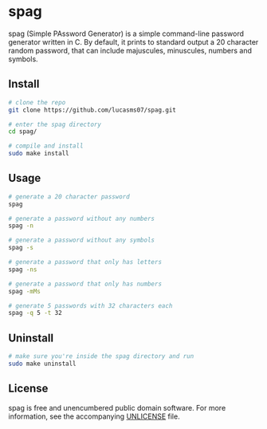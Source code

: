 # spag
spag (Simple PAssword Generator) is a simple command-line password generator written in C.
By default, it prints to standard output a 20 character random password, that can include majuscules, minuscules, numbers and symbols.

## Install
```sh
# clone the repo
git clone https://github.com/lucasms07/spag.git

# enter the spag directory
cd spag/

# compile and install
sudo make install
```

## Usage
```sh
# generate a 20 character password
spag

# generate a password without any numbers
spag -n

# generate a password without any symbols
spag -s

# generate a password that only has letters
spag -ns

# generate a password that only has numbers
spag -mMs

# generate 5 passwords with 32 characters each
spag -q 5 -t 32
```

## Uninstall
```sh
# make sure you're inside the spag directory and run
sudo make uninstall
```

## License
spag is free and unencumbered public domain software.
For more information, see the accompanying [UNLICENSE](./UNLICENSE) file.
